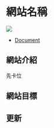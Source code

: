 # 網站名稱



![](https://scontent-tpe1-1.xx.fbcdn.net/v/t1.0-9/35485112_1952134021472900_4572156655558459392_n.jpg?_nc_cat=0&_nc_eui2=AeF9EEJayUEBQ_zLWlkEBYOafm9S3-0Z__X842S1o1zGczvZYgrSQu0aKsRuPXqDB3my96XqbwL_AkSOnIJJj9LvLstsFZRrz8NBLLN2adGB6Q&oh=085217fc9ff556225388afc3733a48b8&oe=5BA78AB4)

* [Document](https://ayugioh2003.github.io/F2E-spirit-time-house/No3.admin-order/)

## 網站介紹

先卡位


## 網站目標



## 更新



